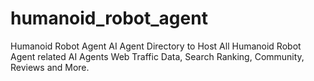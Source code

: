 # humanoid_robot_agent
Humanoid Robot Agent AI Agent Directory to Host All Humanoid Robot Agent related AI Agents Web Traffic Data, Search Ranking, Community, Reviews and More.
